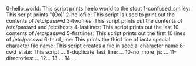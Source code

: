 0-hello_world: This script prints heelo world to the stout
1-confused_smiley: This script priints "(Ôo)'
2-hellofile: This script is used to print out the contents of /etc/passwd
3-twofiles: This script prints out the contents of /etc/passwd and /etc/hosts
4-lastlines: This script prints out the last 10 contents of /etc/passwd
5-firstlines: This script prints out the first 10 lines of /etc/passwd
6-third_line: This prints the third line of iacta
special character file name: This script creates a file in soecial character name
8-cwd_state: This script ...
9-duplicate_last_line: ...
10-no_more_js: ...
11-directories: ... 
12...
13 ...
14 ...
